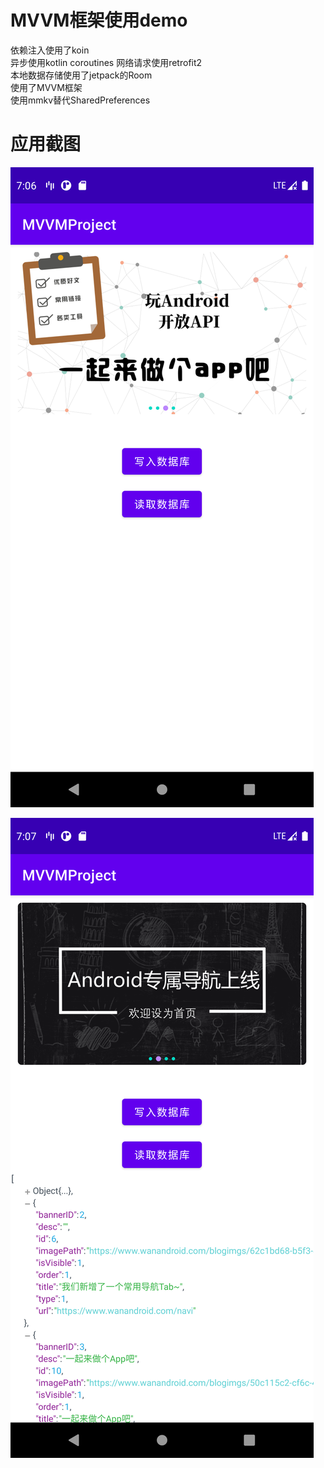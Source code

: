 # MVVM框架使用demo  
依赖注入使用了koin  
异步使用kotlin coroutines 
网络请求使用retrofit2  
本地数据存储使用了jetpack的Room  
使用了MVVM框架  
使用mmkv替代SharedPreferences 

# 应用截图
 ![image](https://github.com/jianbo1124/mvvm/blob/main/image/Screenshot_1612076814.png)
 

 ![image](https://github.com/jianbo1124/mvvm/blob/main/image/Screenshot_1612076836.png)

